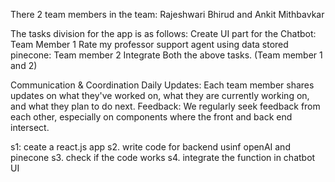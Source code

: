 There 2 team members in the team: Rajeshwari Bhirud and Ankit Mithbavkar

The tasks division for the app is as follows:
Create UI part for the Chatbot: Team Member 1
Rate my professor support agent using data stored pinecone: Team member 2
Integrate Both the above tasks. (Team member 1 and 2)

Communication & Coordination
Daily Updates: Each team member shares updates on what they've worked on, what they are currently working on, and what they plan to do next.
Feedback: We regularly seek feedback from each other, especially on components where the front and back end intersect.

s1: ceate a react.js app
s2. write code for backend usinf openAI and pinecone
s3. check if the code works
s4. integrate the function in chatbot UI
